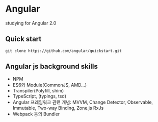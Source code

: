 # Angular
studying for Angular 2.0

## Quick start
```
git clone https://github.com/angular/quickstart.git
```

## Angular js background skills

- NPM
- ES6와 Module(CommonJS, AMD…)
- Transpiler(Polyfill, shim)
- TypeScript, (typings, tsd)
- Angular 프레임워크 관련 개념: MVVM, Change Detector, Observable, Immutable, Two-way Binding, Zone.js
RxJs
- Webpack 등의 Bundler

